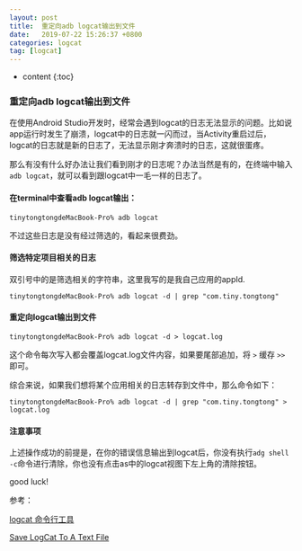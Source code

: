 ```yaml
---
layout: post
title:  重定向adb logcat输出到文件
date:   2019-07-22 15:26:37 +0800
categories: logcat
tag: [logcat]
---
```


* content
{:toc}



### 重定向adb logcat输出到文件
在使用Android Studio开发时，经常会遇到logcat的日志无法显示的问题。比如说app运行时发生了崩溃，logcat中的日志就一闪而过，当Activity重启过后，logcat的日志就是新的日志了，无法显示刚才奔溃时的日志，这就很蛋疼。

那么有没有什么好办法让我们看到刚才的日志呢？办法当然是有的，在终端中输入`adb logcat`，就可以看到跟logcat中一毛一样的日志了。

#### 在terminal中查看adb logcat输出：

```
tinytongtongdeMacBook-Pro% adb logcat
```

不过这些日志是没有经过筛选的，看起来很费劲。

#### 筛选特定项目相关的日志
双引号中的是筛选相关的字符串，这里我写的是我自己应用的appId.

```
tinytongtongdeMacBook-Pro% adb logcat -d | grep "com.tiny.tongtong"
```

#### 重定向logcat输出到文件

```
tinytongtongdeMacBook-Pro% adb logcat -d > logcat.log
```

这个命令每次写入都会覆盖logcat.log文件内容，如果要尾部追加，将 `>` 缓存 `>>` 即可。

综合来说，如果我们想将某个应用相关的日志转存到文件中，那么命令如下：

```
tinytongtongdeMacBook-Pro% adb logcat -d | grep "com.tiny.tongtong" > logcat.log
```

#### 注意事项

上述操作成功的前提是，在你的错误信息输出到logcat后，你没有执行`adg shell -c`命令进行清除，你也没有点击as中的logcat视图下左上角的清除按钮。

good luck!

参考：

[logcat 命令行工具](https://developer.android.com/studio/command-line/logcat?hl=zh-CN)

[Save LogCat To A Text File](https://sites.google.com/site/androidhowto/how-to-1/save-logcat-to-a-text-file)

